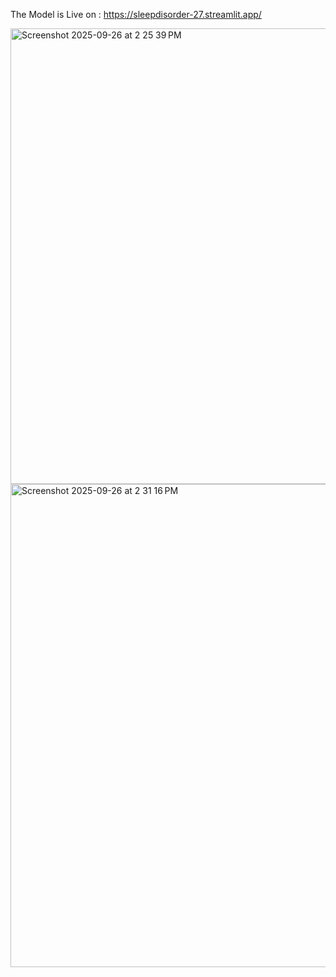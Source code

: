 The Model is Live on : https://sleepdisorder-27.streamlit.app/

<img width="1437" height="729" alt="Screenshot 2025-09-26 at 2 25 39 PM" src="https://github.com/user-attachments/assets/739c7e9a-aaa0-43ef-85a1-8630fb6fdb53" />

<img width="1437" height="773" alt="Screenshot 2025-09-26 at 2 31 16 PM" src="https://github.com/user-attachments/assets/aed6c3b0-fba5-472c-872f-a849b55289d5" />

